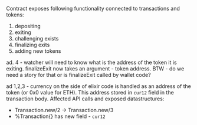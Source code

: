 Contract exposes following functionality connected to transactions and tokens:
1) depositing
2) exiting
3) challenging exists
4) finalizing exits
5) adding new tokens

ad. 4 - watcher will need to know what is the address of the token it is exiting. finalizeExit now takes an argument - token address. BTW - do we need a story for that or is finalizeExit called by wallet code?

ad 1,2,3 - currency on the side of elixir code is handled as an address of the token (or 0x0 value for ETH). This address stored in `cur12` field in the transaction body. Affected API calls and exposed datastructures:

* Transaction.new/2 -> Transaction.new/3
* %Transaction{} has new field - `cur12`

